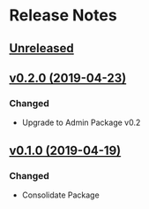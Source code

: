 # Release Notes

## [Unreleased](https://github.com/ixocreate/cms-package/compare/0.1.0...develop)

## [v0.2.0 (2019-04-23)](https://github.com/ixocreate/cms-package/compare/0.1.0...0.2.0)

### Changed
- Upgrade to Admin Package v0.2

## [v0.1.0 (2019-04-19)](https://github.com/ixocreate/cms-package/compare/master...0.1.0)

### Changed
- Consolidate Package
